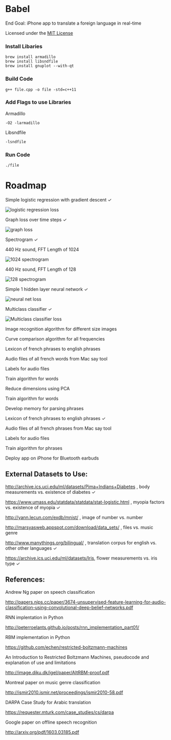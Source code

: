 # Babel
End Goal: iPhone app to translate a foreign language in real-time

Licensed under the [MIT License](https://opensource.org/licenses/MIT)

### Install Libaries

```
brew install armadillo
brew install libsndfile
brew install gnuplot --with-qt
```

### Build Code

```
g++ file.cpp -o file -std=c++11
```

### Add Flags to use Libraries

Armadillo

```
-O2 -larmadillo
```

Libsndfile

```
-lsndfile
```

### Run Code
```
./file
```

# Roadmap
Simple logistic regression with gradient descent ✓
   
![logistic regression loss](screenshots/logistic_regression.png)
   
Graph loss over time steps ✓
   
![graph loss](screenshots/myopia_loss.png)
   
Spectrogram ✓
   
440 Hz sound, FFT Length of 1024

![1024 spectrogram](screenshots/1024_raw.png)
   
440 Hz sound, FFT Length of 128

![128 spectrogram](screenshots/128_raw.png)
   
Simple 1 hidden layer neural network ✓

![neural net loss](screenshots/h1_neural_net.png)

Multiclass classifier ✓

![Multiclass classifier loss](screenshots/multiclass.png)

Image recognition algorithm for different size images

Curve comparison algorithm for all frequencies

Lexicon of french phrases to english phrases

Audio files of all french words from Mac say tool

Labels for audio files

Train algorithm for words

Reduce dimensions using PCA

Train algorithm for words

Develop memory for parsing phrases

Lexicon of french phrases to english phrases ✓

Audio files of all french phrases from Mac say tool

Labels for audio files

Train algorithm for phrases
   
Deploy app on iPhone for Bluetooth earbuds

## External Datasets to Use:
   http://archive.ics.uci.edu/ml/datasets/Pima+Indians+Diabetes , body measurements vs. existence of diabetes ✓
   
   https://www.umass.edu/statdata/statdata/stat-logistic.html , myopia factors vs. existence of myopia ✓
   
   http://yann.lecun.com/exdb/mnist/ , image of number vs. number
   
   http://marsyasweb.appspot.com/download/data_sets/ , files vs. music genre
   
   http://www.manythings.org/bilingual/ , translation corpus for english vs. other other languages ✓
   
   https://archive.ics.uci.edu/ml/datasets/Iris, flower measurements vs. iris type ✓

## References:
   Andrew Ng paper on speech classification

   http://papers.nips.cc/paper/3674-unsupervised-feature-learning-for-audio-classification-using-convolutional-deep-belief-networks.pdf
   
   RNN implentation in Python
   
   http://peterroelants.github.io/posts/rnn_implementation_part01/
   
   RBM implementation in Python

   https://github.com/echen/restricted-boltzmann-machines
   
   An Introduction to Restricted Boltzmann Machines, pseudocode and explanation of use and limitations
   
   http://image.diku.dk/igel/paper/AItRBM-proof.pdf
   
   Montreal paper on music genre classification
   
   http://ismir2010.ismir.net/proceedings/ismir2010-58.pdf

   DARPA Case Study for Arabic translation
   
   https://requester.mturk.com/case_studies/cs/darpa
   
   Google paper on offline speech recognition
   
   http://arxiv.org/pdf/1603.03185.pdf
